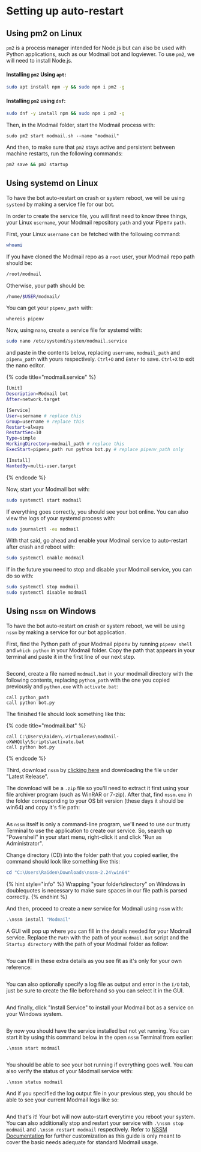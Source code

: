 # Setting up auto-restart

## Using pm2 on Linux

`pm2` is a process manager intended for Node.js but can also be used with Python applications, such as our Modmail bot and logviewer. To use `pm2`, we will need to install Node.js.

#### Installing `pm2` Using `apt`:

```bash
sudo apt install npm -y && sudo npm i pm2 -g
```

#### Installing `pm2` using `dnf`:

```bash
sudo dnf -y install npm && sudo npm i pm2 -g
```

Then, in the Modmail folder, start the Modmail process with:

```
sudo pm2 start modmail.sh --name "modmail"
```

And then, to make sure that `pm2` stays active and persistent between machine restarts, run the following commands:

```bash
pm2 save && pm2 startup
```

## Using systemd on Linux

To have the bot auto-restart on crash or system reboot, we will be using `systemd` by making a service file for our bot.

In order to create the service file, you will first need to know three things, your Linux `username`, your Modmail repository `path` and your Pipenv `path`.

First, your Linux `username` can be fetched with the following command:

```bash
whoami
```

If you have cloned the Modmail repo as a `root` user, your Modmail repo path should be:

```bash
/root/modmail
```

Otherwise, your path should be:

```bash
/home/$USER/modmail/
```

You can get your `pipenv_path` with:

```
whereis pipenv
```

Now, using `nano`, create a service file for systemd with:

```bash
sudo nano /etc/systemd/system/modmail.service
```

and paste in the contents below, replacing `username`, `modmail_path` and `pipenv_path` with yours respectively. `Ctrl+O` and `Enter` to save. `Ctrl+X` to exit the nano editor.

{% code title="modmail.service" %}
```bash
[Unit]
Description=Modmail bot
After=network.target

[Service]
User=username # replace this
Group=username # replace this
Restart=always
RestartSec=10
Type=simple
WorkingDirectory=modmail_path # replace this
ExecStart=pipenv_path run python bot.py # replace pipenv_path only

[Install]
WantedBy=multi-user.target
```
{% endcode %}

Now, start your Modmail bot with:

```bash
sudo systemctl start modmail
```

If everything goes correctly, you should see your bot online. You can also view the logs of your systemd process with:

```bash
sudo journalctl -eu modmail
```

With that said, go ahead and enable your Modmail service to auto-restart after crash and reboot with:

```bash
sudo systemctl enable modmail
```

If in the future you need to stop and disable your Modmail service, you can do so with:

```bash
sudo systemctl stop modmail
sudo systemctl disable modmail
```

## Using `nssm` on Windows

To have the bot auto-restart on crash or system reboot, we will be using `nssm` by making a service for our bot application.

First, find the Python path of your Modmail pipenv by running `pipenv shell` and `which python` in your Modmail folder. Copy the path that appears in your terminal and paste it in the first line of our next step.

<figure><img src=".gitbook/assets/image (9).png" alt=""><figcaption></figcaption></figure>

Second, create a file named `modmail.bat` in your modmail directory with the following contents, replacing `python_path` with the one you copied previously and `python.exe` with `activate.bat`:

```batch
call python_path
call python bot.py
```

The finished file should look something like this:

{% code title="modmail.bat" %}
```batch
call C:\Users\Raiden\.virtualenvs\modmail-oXWHQUly\Scripts\activate.bat
call python bot.py
```
{% endcode %}

Third, download `nssm` by [clicking here](http://nssm.cc/download) and downloading the file under "Latest Release".

The download will be a `.zip` file so you'll need to extract it first using your file archiver program (such as WinRAR or 7-zip). After that, find `nssm.exe` in the folder corresponding to your OS bit version (these days it should be win64) and copy it's file path:

<figure><img src=".gitbook/assets/image (1).png" alt=""><figcaption></figcaption></figure>

As `nssm` itself is only a command-line program, we'll need to use our trusty Terminal to use the application to create our service. So, search up "Powershell" in your start menu, right-click it and click "Run as Administrator".&#x20;

Change directory (CD) into the folder path that you copied earlier, the command should look like something like this:

```powershell
cd "C:\Users\Raiden\Downloads\nssm-2.24\win64"
```

{% hint style="info" %}
Wrapping "your folder\directory" on Windows in doublequotes is necessary to make sure spaces in our file path is parsed correctly.
{% endhint %}

And then, proceed to create a new service for Modmail using `nssm` with:

```powershell
.\nssm install "Modmail"
```

A GUI will pop up where you can fill in the details needed for your Modmail service. Replace the `Path` with the path of your `modmail.bat` script and the `Startup directory` with the path of your Modmail folder as follow:

<figure><img src=".gitbook/assets/image.png" alt=""><figcaption></figcaption></figure>

You can fill in these extra details as you see fit as it's only for your own reference:

<figure><img src=".gitbook/assets/image (11).png" alt=""><figcaption></figcaption></figure>

You can also optionally specify a log file as output and error in the `I/O` tab, just be sure to create the file beforehand so you can select it in the GUI.

<figure><img src=".gitbook/assets/image (5).png" alt=""><figcaption></figcaption></figure>

And finally, click "Install Service" to install your Modmail bot as a service on your Windows system.

<figure><img src=".gitbook/assets/image (2).png" alt=""><figcaption></figcaption></figure>

By now you should have the service installed but not yet running. You can start it by using this command below in the open `nssm` Terminal from earlier:

```
.\nssm start modmail
```

<figure><img src=".gitbook/assets/image (10).png" alt=""><figcaption></figcaption></figure>

You should be able to see your bot running if everything goes well. You can also verify the status of your Modmail service with:

```
.\nssm status modmail
```

And if you specified the log output file in your previous step, you should be able to see your current Modmail logs like so:

<figure><img src=".gitbook/assets/image (8).png" alt=""><figcaption></figcaption></figure>

And that's it! Your bot will now auto-start everytime you reboot your system. You can also additionally stop and restart your service with `.\nssm stop modmail` and `.\nssm restart modmail` respectively. Refer to [NSSM Documentation](http://nssm.cc/usage) for further customization as this guide is only meant to cover the basic needs adequate for standard Modmail usage.
